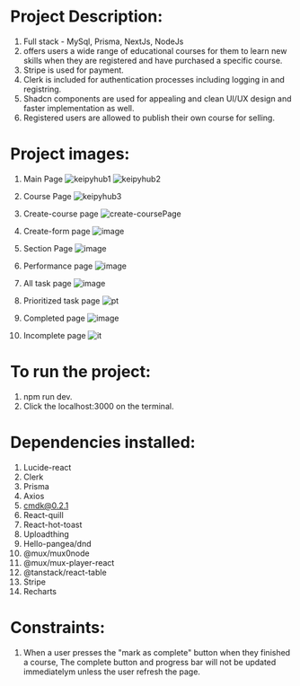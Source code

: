 #  Project Description:
   1) Full stack - MySql, Prisma, NextJs, NodeJs
   2) offers users a wide range of educational courses for them to learn new skills when they are registered
      and have purchased a specific course.
   3) Stripe is used for payment.
   4) Clerk is included for authentication processes including logging in and registring.
   5) Shadcn components are used for appealing and clean UI/UX design and faster implementation as well.
   6) Registered users are allowed to publish their own course for selling.

#  Project images:
   1) Main Page
      ![keipyhub1](https://github.com/kevinandris/Keipy_Hub/assets/102328858/faa8480f-0868-4956-a7ec-2cc40fc6fbf6)
      ![keipyhub2](https://github.com/kevinandris/Keipy_Hub/assets/102328858/f0eaa59b-0f52-4ed6-a3b8-ced15f0bc1aa)

   2) Course Page
      ![keipyhub3](https://github.com/kevinandris/Keipy_Hub/assets/102328858/29d47d9c-f55f-451d-adb5-66d44a83137e)

   3) Create-course page
      ![create-coursePage](https://github.com/kevinandris/Keipy_Hub/assets/102328858/54369fb4-f69e-4a64-9338-57f8ae652b39)

   4) Create-form page
      ![image](https://github.com/kevinandris/Keipy_Hub/assets/102328858/e870f44f-19a6-4f3e-8248-883d8773622c)

   5) Section Page
      ![image](https://github.com/kevinandris/Keipy_Hub/assets/102328858/752357e8-fc5b-4b13-90c1-ccc7736de305)

   6) Performance page
      ![image](https://github.com/kevinandris/Keipy_Hub/assets/102328858/f9450581-94f9-4f3c-b13f-ea6494427581)

   8) All task page
      ![image](https://github.com/kevinandris/Keipy_Hub/assets/102328858/f042de72-347e-41e6-bbe2-2e815ad8db60)

   9) Prioritized task page
      ![pt](https://github.com/kevinandris/Keipy_Hub/assets/102328858/80297d38-c57f-44ce-bb5e-f8eedc24f564)

   10) Completed page
      ![image](https://github.com/kevinandris/Keipy_Hub/assets/102328858/45c36452-52a6-4f3f-9323-d86a5ca1e288)

   11) Incomplete page
      ![it](https://github.com/kevinandris/Keipy_Hub/assets/102328858/7e035f47-13b4-4c06-80e1-0bf8c217c366)


#  To run the project:
   1) npm run dev.
   2) Click the localhost:3000 on the terminal.

#  Dependencies installed:
   1) Lucide-react
   2) Clerk
   3) Prisma
   4) Axios
   5) cmdk@0.2.1
   6) React-quill
   7) React-hot-toast
   8) Uploadthing
   9) Hello-pangea/dnd
   10) @mux/mux0node
   11) @mux/mux-player-react
   12) @tanstack/react-table
   13) Stripe
   14) Recharts

#  Constraints:
   1) When a user presses the "mark as complete" button when they finished a course,
      The complete button and progress bar will not be updated immediatelym unless
      the user refresh the page.
